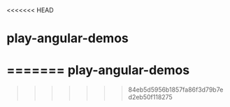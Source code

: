 <<<<<<< HEAD
# play-angular-demos
=======
play-angular-demos
==================
>>>>>>> 84eb5d5956b1857fa86f3d79b7ed2eb50f118275

